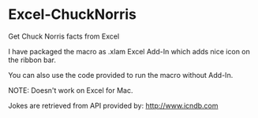# Excel-ChuckNorris
Get Chuck Norris facts from Excel

I have packaged the macro as .xlam Excel Add-In which adds nice icon on the ribbon bar.

You can also use the code provided to run the macro without Add-In.

NOTE: Doesn't work on Excel for Mac.

Jokes are retrieved from API provided by: http://www.icndb.com
